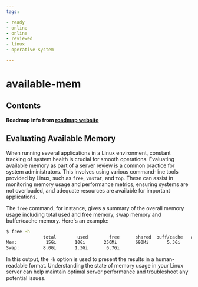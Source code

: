 ```yaml
---
tags:

- ready
- online
- online
- reviewed
- linux
- operative-system

---
```


# available-mem

## Contents

__Roadmap info from [roadmap website](https://roadmap.sh/linux/server-review/available-mem)__

## Evaluating Available Memory

When running several applications in a Linux environment, constant tracking of system health is crucial for smooth operations. Evaluating available memory as part of a server review is a common practice for system administrators. This involves using various command-line tools provided by Linux, such as `free`, `vmstat`, and `top`. These can assist in monitoring memory usage and performance metrics, ensuring systems are not overloaded, and adequate resources are available for important applications.

The `free` command, for instance, gives a summary of the overall memory usage including total used and free memory, swap memory and buffer/cache memory. Here`s an example:

```bash
$ free -h
              total        used        free      shared  buff/cache   available
Mem:           15Gi       10Gi       256Mi       690Mi       5.3Gi       4.2Gi
Swap:         8.0Gi       1.3Gi       6.7Gi

```

In this output, the `-h` option is used to present the results in a human-readable format. Understanding the state of memory usage in your Linux server can help maintain optimal server performance and troubleshoot any potential issues.
